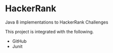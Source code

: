 # HackerRank
Java 8 implementations to HackerRank Challenges

This project is integrated with the following.
- GitHub
- Junit
